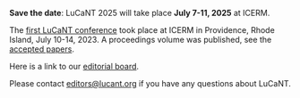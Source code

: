 <p><b>Save the date</b>: LuCaNT 2025 will take place <b>July 7-11, 2025</b> at ICERM.</p>

<p>The <a href="https://icerm.brown.edu/events/sc-23-lucant/">first LuCaNT conference</a> took place at ICERM in Providence, Rhode Island, July 10-14, 2023.  A proceedings volume was published, see the <a href="https://lucant.org/papers/">accepted papers</a>.</p>

<p>Here is a link to our <a href="https://lucant.org/editors/">editorial board</a>.</p>

<p>Please contact <a href="mailto:editors@lucant.org">editors@lucant.org</a> if you have any questions about LuCaNT.</p>
